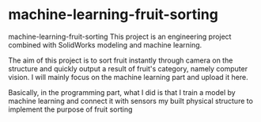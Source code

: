 # machine-learning-fruit-sorting
machine-learning-fruit-sorting
This project is an engineering project combined with SolidWorks modeling and machine learning. 

The aim of this project is to sort fruit instantly through camera on the structure and quickly output a result of fruit's category, namely computer vision. I will mainly focus on the machine learning part and upload it here.

Basically, in the programming part, what I did is that I train a model by machine learning and connect it with sensors my built physical structure to implement the purpose of fruit sorting
